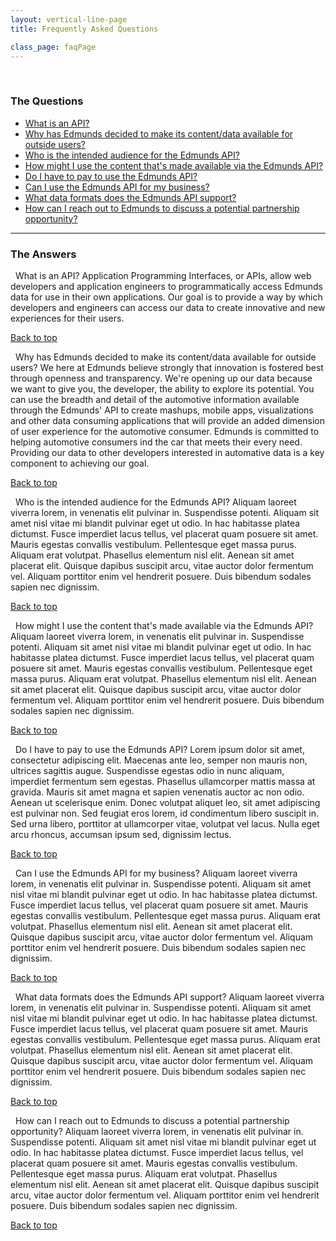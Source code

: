 ```yaml
---
layout: vertical-line-page
title: Frequently Asked Questions

class_page: faqPage
---
```


<a name="top">&nbsp;</a>

### The Questions

* [What is an API?](#faq-1)
* [Why has Edmunds decided to make its content/data available for outside users?](#faq-2)
* [Who is the intended audience for the Edmunds API?](#faq-3)
* [How might I use the content that's made available via the Edmunds API?](#faq-4)
* [Do I have to pay to use the Edmunds API?](#faq-5)
* [Can I use the Edmunds API for my business?](#faq-6)
* [What data formats does the Edmunds API support?](#faq-7)
* [How can I reach out to Edmunds to discuss a potential partnership opportunity?](#faq-8)

---

### The Answers

<a name='faq-1'>&nbsp;</a>
<span class="question-header" >What is an API?
</span>
Application Programming Interfaces, or APIs, allow web developers and application engineers to programmatically access Edmunds data for use in their own applications. Our goal is to provide a way by which developers and engineers can access our data to create innovative and new experiences for their users.

[Back to top](#top)

<a name='faq-2'>&nbsp;</a>
<span class="question-header" >Why has Edmunds decided to make its content/data available for outside users?
</span>
We here at Edmunds believe strongly that innovation is fostered best through openness and transparency. We're opening up our data because we want to give you, the developer, the ability to explore its potential. You can use the breadth and detail of the automotive information available through the Edmunds' API to create mashups, mobile apps, visualizations and other data consuming applications that will provide an added dimension of user experience for the automotive consumer. Edmunds is committed to helping automotive consumers ind the car that meets their every need. Providing our data to other developers interested in automative data is a key component to achieving our goal.

[Back to top](#top)

<a name='faq-3'>&nbsp;</a>
<span class="question-header" >Who is the intended audience for the Edmunds API?
</span>
Aliquam laoreet viverra lorem, in venenatis elit pulvinar in. Suspendisse potenti. Aliquam sit amet nisl vitae mi blandit pulvinar eget ut odio. In hac habitasse platea dictumst. Fusce imperdiet lacus tellus, vel placerat quam posuere sit amet. Mauris egestas convallis vestibulum. Pellentesque eget massa purus. Aliquam erat volutpat. Phasellus elementum nisl elit. Aenean sit amet placerat elit. Quisque dapibus suscipit arcu, vitae auctor dolor fermentum vel. Aliquam porttitor enim vel hendrerit posuere. Duis bibendum sodales sapien nec dignissim.

[Back to top](#top)

<a name='faq-4'>&nbsp;</a>
<span class="question-header">How might I use the content that's made available via the Edmunds API?
</span>
Aliquam laoreet viverra lorem, in venenatis elit pulvinar in. Suspendisse potenti. Aliquam sit amet nisl vitae mi blandit pulvinar eget ut odio. In hac habitasse platea dictumst. Fusce imperdiet lacus tellus, vel placerat quam posuere sit amet. Mauris egestas convallis vestibulum. Pellentesque eget massa purus. Aliquam erat volutpat. Phasellus elementum nisl elit. Aenean sit amet placerat elit. Quisque dapibus suscipit arcu, vitae auctor dolor fermentum vel. Aliquam porttitor enim vel hendrerit posuere. Duis bibendum sodales sapien nec dignissim.

[Back to top](#top)

<a name='faq-5'>&nbsp;</a>
<span class="question-header">Do I have to pay to use the Edmunds API?
</span>
Lorem ipsum dolor sit amet, consectetur adipiscing elit. Maecenas ante leo, semper non mauris non, ultrices sagittis augue. Suspendisse egestas odio in nunc aliquam, imperdiet fermentum sem egestas. Phasellus ullamcorper mattis massa at gravida. Mauris sit amet magna et sapien venenatis auctor ac non odio. Aenean ut scelerisque enim. Donec volutpat aliquet leo, sit amet adipiscing est pulvinar non. Sed feugiat eros lorem, id condimentum libero suscipit in. Sed urna libero, porttitor at ullamcorper vitae, volutpat vel lacus. Nulla eget arcu rhoncus, accumsan ipsum sed, dignissim lectus.

[Back to top](#top)

<a name='faq-6'>&nbsp;</a>
<span class="question-header">Can I use the Edmunds API for my business?
</span>
Aliquam laoreet viverra lorem, in venenatis elit pulvinar in. Suspendisse potenti. Aliquam sit amet nisl vitae mi blandit pulvinar eget ut odio. In hac habitasse platea dictumst. Fusce imperdiet lacus tellus, vel placerat quam posuere sit amet. Mauris egestas convallis vestibulum. Pellentesque eget massa purus. Aliquam erat volutpat. Phasellus elementum nisl elit. Aenean sit amet placerat elit. Quisque dapibus suscipit arcu, vitae auctor dolor fermentum vel. Aliquam porttitor enim vel hendrerit posuere. Duis bibendum sodales sapien nec dignissim.

[Back to top](#top)

<a name='faq-7'>&nbsp;</a>
<span class="question-header">What data formats does the Edmunds API support?
</span>
Aliquam laoreet viverra lorem, in venenatis elit pulvinar in. Suspendisse potenti. Aliquam sit amet nisl vitae mi blandit pulvinar eget ut odio. In hac habitasse platea dictumst. Fusce imperdiet lacus tellus, vel placerat quam posuere sit amet. Mauris egestas convallis vestibulum. Pellentesque eget massa purus. Aliquam erat volutpat. Phasellus elementum nisl elit. Aenean sit amet placerat elit. Quisque dapibus suscipit arcu, vitae auctor dolor fermentum vel. Aliquam porttitor enim vel hendrerit posuere. Duis bibendum sodales sapien nec dignissim.

[Back to top](#top)

<a name='faq-8'>&nbsp;</a>
<span class="question-header">How can I reach out to Edmunds to discuss a potential partnership opportunity?
</span>
Aliquam laoreet viverra lorem, in venenatis elit pulvinar in. Suspendisse potenti. Aliquam sit amet nisl vitae mi blandit pulvinar eget ut odio. In hac habitasse platea dictumst. Fusce imperdiet lacus tellus, vel placerat quam posuere sit amet. Mauris egestas convallis vestibulum. Pellentesque eget massa purus. Aliquam erat volutpat. Phasellus elementum nisl elit. Aenean sit amet placerat elit. Quisque dapibus suscipit arcu, vitae auctor dolor fermentum vel. Aliquam porttitor enim vel hendrerit posuere. Duis bibendum sodales sapien nec dignissim.

[Back to top](#top)


<script type="text/javascript">

 $(function(){

 	function scrollTo(element){
		var elementClick = element.attr("href");		
		var cutElementClick = elementClick.substring(1);		
		var destination = $('[name="'+ cutElementClick +'"]').offset().top;		
		$("html, body").animate({ scrollTop: destination}, 500 );		
		return false;
	};
 
  	$("a").on('click', function (element) { 
   		var thisLink = $(this);
   		scrollTo(thisLink);
  	});

 });

</script>